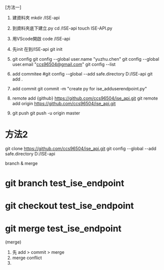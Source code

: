 
[方法一]

1. 建資料夾
mkdir /ISE-api
2. 到資料夾底下建立.py
cd /ISE-api
touch ISE-API.py
3. 用VScode開啟
code  /ISE-api

4. 先init
在到/ISE-api
git init

5. git config
git config --global  user.name "yuzhu.chen"
git config --global  user.email "ccs96504@gmail.com"
git config --list

6. add commitee
#git config --global --add safe.directory D:/ISE-api
git add .


7. add commit 
git commit -m "create py for ise_adduserendpoint.py"

8. remote add {github} https://github.com/ccs96504/ise_api.git
git remote add origin https://github.com/ccs96504/ise_api.git

9. git push 
git push -u origin master




# 方法2

git clone https://github.com/ccs96504/ise_api.git
git config --global --add safe.directory D:/ISE-api



branch  & merge
# git branch test_ise_endpoint
# git checkout test_ise_endpoint
# git merge test_ise_endpoint

(merge)
1. 先 add >  commit > merge
2. merge conflict
3. 
